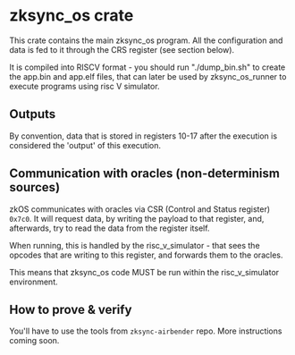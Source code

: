 # zksync_os crate

This crate contains the main zksync_os program. All the configuration and data is fed to it through the CRS register (see section below).


It is compiled into RISCV format - you should run "./dump_bin.sh" to create the app.bin and app.elf files, that can later be used by zksync_os_runner to execute programs using risc V simulator.


## Outputs

By convention, data that is stored in registers 10-17 after the execution is considered
the 'output' of this execution.


## Communication with oracles (non-determinism sources)

zkOS communicates with oracles via CSR (Control and Status register) `0x7c0`.
It will request data, by writing the payload to that register, and, afterwards, try to read the data from the register itself.

When running, this is handled by the risc_v_simulator - that sees the opcodes that
are writing to this register, and forwards them to the oracles.

This means that zksync_os code MUST be run within the risc_v_simulator environment.

## How to prove & verify 

You'll have to use the tools from `zksync-airbender` repo. More instructions coming soon.